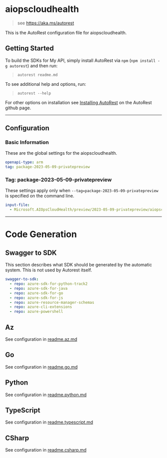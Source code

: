 # aiopscloudhealth

> see https://aka.ms/autorest

This is the AutoRest configuration file for aiopscloudhealth.

## Getting Started

To build the SDKs for My API, simply install AutoRest via `npm` (`npm install -g autorest`) and then run:

> `autorest readme.md`

To see additional help and options, run:

> `autorest --help`

For other options on installation see [Installing AutoRest](https://aka.ms/autorest/install) on the AutoRest github page.

---

## Configuration

### Basic Information

These are the global settings for the aiopscloudhealth.

```yaml
openapi-type: arm
tag: package-2023-05-09-privatepreview
```

### Tag: package-2023-05-09-privatepreview

These settings apply only when `--tag=package-2023-05-09-privatepreview` is specified on the command line.

```yaml $(tag) == 'package-2023-05-09-privatepreview'
input-file:
  - Microsoft.AIOpsCloudHealth/preview/2023-05-09-privatepreview/aiopscloudhealth.json
```

---

# Code Generation

## Swagger to SDK

This section describes what SDK should be generated by the automatic system.
This is not used by Autorest itself.

```yaml $(swagger-to-sdk)
swagger-to-sdk:
  - repo: azure-sdk-for-python-track2
  - repo: azure-sdk-for-java
  - repo: azure-sdk-for-go
  - repo: azure-sdk-for-js
  - repo: azure-resource-manager-schemas
  - repo: azure-cli-extensions
  - repo: azure-powershell
```
## Az

See configuration in [readme.az.md](./readme.az.md)

## Go

See configuration in [readme.go.md](./readme.go.md)

## Python

See configuration in [readme.python.md](./readme.python.md)

## TypeScript

See configuration in [readme.typescript.md](./readme.typescript.md)

## CSharp

See configuration in [readme.csharp.md](./readme.csharp.md)
